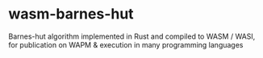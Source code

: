 # wasm-barnes-hut
Barnes-hut algorithm implemented in Rust and compiled to WASM / WASI, for publication on WAPM &amp; execution in many programming languages
